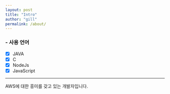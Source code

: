 ```yaml
---
layout: post
title: "Intro"
author: "gill"
permalink: /about/
---
```


### - 사용 언어

- [x] JAVA
- [x] C
- [x] NodeJs
- [x] JavaScript

----


AWS에 대한 흥미를 갖고 있는 개발자입니다.
